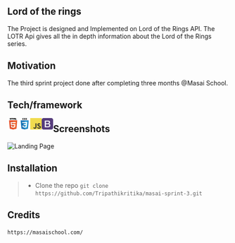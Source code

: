 ## Lord of the rings

The Project is designed and Implemented on Lord of the Rings API. The LOTR Api gives all the in depth information about the Lord of the Rings series.

## Motivation

The third sprint project done after completing three months @Masai School.

## Tech/framework

[<img align="left" alt="HTML5" width="26px" src="https://raw.githubusercontent.com/github/explore/80688e429a7d4ef2fca1e82350fe8e3517d3494d/topics/html/html.png" />][webdevplaylist]
[<img align="left" alt="CSS3" width="26px" src="https://raw.githubusercontent.com/github/explore/80688e429a7d4ef2fca1e82350fe8e3517d3494d/topics/css/css.png" />][cssplaylist]
[<img align="left" alt="JavaScript" width="26px" src="https://raw.githubusercontent.com/github/explore/80688e429a7d4ef2fca1e82350fe8e3517d3494d/topics/javascript/javascript.png" />][jsplaylist]
[<img align="left" alt="bootstrap" width="26px" src="https://raw.githubusercontent.com/github/explore/80688e429a7d4ef2fca1e82350fe8e3517d3494d/topics/bootstrap/bootstrap.png" />][jsplaylist]

## Screenshots

<img src="ScreenShot.png" alt="Landing Page" />

## Installation

> - Clone the repo
>   `git clone https://github.com/Tripathikritika/masai-sprint-3.git`

## Credits

`https://masaischool.com/`

[cssplaylist]: #
[webdevplaylist]: #
[jsplaylist]: #
